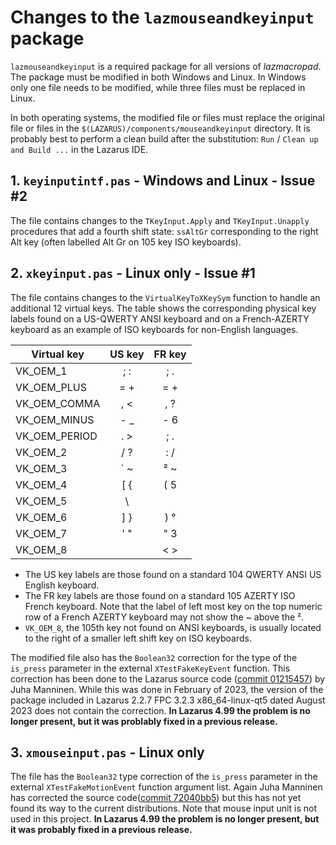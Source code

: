 # Changes to the `lazmouseandkeyinput` package

`lazmouseandkeyinput` is a required package for all versions of *lazmacropad*. The package must be modified in both Windows and Linux. In Windows only one file needs to be modified, while three files must be replaced in Linux.

In both operating systems, the modified file or files must replace the original file or files in the `$(LAZARUS)/components/mouseandkeyinput` directory. It is probably best to perform a clean build after the substitution: `Run` / `Clean up and Build ...` in the Lazarus IDE.

## 1. `keyinputintf.pas` - Windows and Linux - Issue #2

The file contains changes to the `TKeyInput.Apply` and `TKeyInput.Unapply` procedures that add a fourth shift state: `ssAltGr` corresponding to the right Alt key (often labelled Alt Gr on 105 key ISO keyboards). 

## 2. `xkeyinput.pas` - Linux only - Issue #1

The file contains changes to the `VirtualKeyToXKeySym` function to handle an additional 12 virtual keys. The table shows the corresponding physical key labels found on a US-QWERTY ANSI keyboard and on a French-AZERTY keyboard as an example of ISO keyboards for non-English languages.

| Virtual key | US key | FR key | 
|   ---   | :---:  | :---: |
| VK_OEM_1      | ; : |  ; . |
| VK_OEM_PLUS   | = + |  = + | 
| VK_OEM_COMMA  | , < |  , ? | 
| VK_OEM_MINUS  | - _ |  - 6 | 
| VK_OEM_PERIOD | . > |  ; . |
| VK_OEM_2      | / ? |  : / | 
| VK_OEM_3      | ` ~ |  ² ~ | 
| VK_OEM_4      | [ { |  ( 5 | 
| VK_OEM_5      | \ | |  _ 8 | 
| VK_OEM_6      | ] } |  ) ° | 
| VK_OEM_7      | ' " |  " 3 | 
| VK_OEM_8      |     |  < > | 

  - The US key labels are those found on a standard 104 QWERTY ANSI US English keyboard.
  - The FR key labels are those found on a standard 105 AZERTY ISO French keyboard. Note that the label of left most key on the top numeric row of a French AZERTY keyboard may not show the ~ above the ².
  - `VK_OEM_8`, the 105th key not found on ANSI keyboards, is usually located to the right of a smaller left shift key on ISO keyboards.

The modified file also has the `Boolean32` correction for the type of the `is_press` parameter in the external `XTestFakeKeyEvent` function. This correction has been done to the Lazarus source code ([commit 01215457](https://gitlab.com/freepascal.org/lazarus/lazarus/-/commit/012154575832231939d58b13aa0e5a373aca531d)) by Juha Manninen.  While this was done in February of 2023, the version of the package included in Lazarus 2.2.7 FPC 3.2.3 x86_64-linux-qt5 dated August 2023 does not contain the correction. **In Lazarus 4.99 the problem is no longer present, but it was problably fixed in a previous release.**

## 3. `xmouseinput.pas` - Linux only

The file has the `Boolean32` type correction of the `is_press` parameter in the external `XTestFakeMotionEvent` function argument list. Again Juha Manninen has corrected the source code([commit 72040bb5](https://gitlab.com/freepascal.org/lazarus/lazarus/-/commit/72040bb55d927ed3c9902c5d5e342bcde38d2d23)) but this has not yet found its way to the current distributions. Note that mouse input unit is not used in this project. **In Lazarus 4.99 the problem is no longer present, but it was probably fixed in a previous release.**
